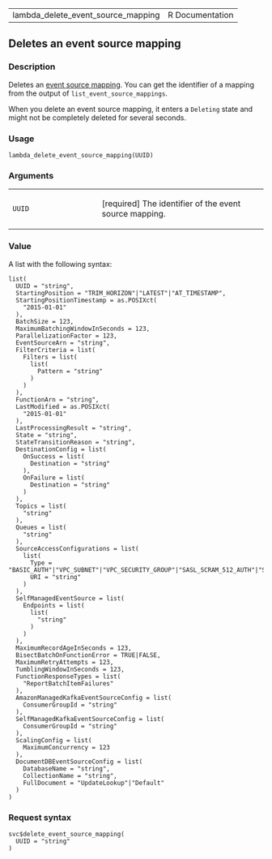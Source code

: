 <table style="width: 100%;">
<tbody>
<tr class="odd">
<td>lambda_delete_event_source_mapping</td>
<td style="text-align: right;">R Documentation</td>
</tr>
</tbody>
</table>

## Deletes an event source mapping

### Description

Deletes an [event source
mapping](https://docs.aws.amazon.com/lambda/latest/dg/invocation-eventsourcemapping.html).
You can get the identifier of a mapping from the output of
`list_event_source_mappings`.

When you delete an event source mapping, it enters a `Deleting` state
and might not be completely deleted for several seconds.

### Usage

    lambda_delete_event_source_mapping(UUID)

### Arguments

<table>
<colgroup>
<col style="width: 35%" />
<col style="width: 65%" />
</colgroup>
<tbody>
<tr class="odd">
<td><code
id="lambda_delete_event_source_mapping_:_UUID">UUID</code></td>
<td><p>[required] The identifier of the event source mapping.</p></td>
</tr>
</tbody>
</table>

### Value

A list with the following syntax:

    list(
      UUID = "string",
      StartingPosition = "TRIM_HORIZON"|"LATEST"|"AT_TIMESTAMP",
      StartingPositionTimestamp = as.POSIXct(
        "2015-01-01"
      ),
      BatchSize = 123,
      MaximumBatchingWindowInSeconds = 123,
      ParallelizationFactor = 123,
      EventSourceArn = "string",
      FilterCriteria = list(
        Filters = list(
          list(
            Pattern = "string"
          )
        )
      ),
      FunctionArn = "string",
      LastModified = as.POSIXct(
        "2015-01-01"
      ),
      LastProcessingResult = "string",
      State = "string",
      StateTransitionReason = "string",
      DestinationConfig = list(
        OnSuccess = list(
          Destination = "string"
        ),
        OnFailure = list(
          Destination = "string"
        )
      ),
      Topics = list(
        "string"
      ),
      Queues = list(
        "string"
      ),
      SourceAccessConfigurations = list(
        list(
          Type = "BASIC_AUTH"|"VPC_SUBNET"|"VPC_SECURITY_GROUP"|"SASL_SCRAM_512_AUTH"|"SASL_SCRAM_256_AUTH"|"VIRTUAL_HOST"|"CLIENT_CERTIFICATE_TLS_AUTH"|"SERVER_ROOT_CA_CERTIFICATE",
          URI = "string"
        )
      ),
      SelfManagedEventSource = list(
        Endpoints = list(
          list(
            "string"
          )
        )
      ),
      MaximumRecordAgeInSeconds = 123,
      BisectBatchOnFunctionError = TRUE|FALSE,
      MaximumRetryAttempts = 123,
      TumblingWindowInSeconds = 123,
      FunctionResponseTypes = list(
        "ReportBatchItemFailures"
      ),
      AmazonManagedKafkaEventSourceConfig = list(
        ConsumerGroupId = "string"
      ),
      SelfManagedKafkaEventSourceConfig = list(
        ConsumerGroupId = "string"
      ),
      ScalingConfig = list(
        MaximumConcurrency = 123
      ),
      DocumentDBEventSourceConfig = list(
        DatabaseName = "string",
        CollectionName = "string",
        FullDocument = "UpdateLookup"|"Default"
      )
    )

### Request syntax

    svc$delete_event_source_mapping(
      UUID = "string"
    )
